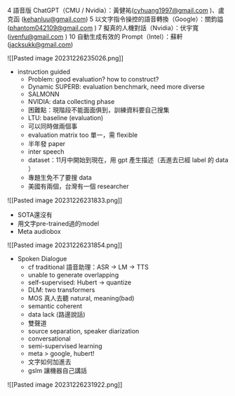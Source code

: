 4 語音版 ChatGPT（CMU / Nvidia）：黃健祐(cyhuang1997@gmail.com )、盧克函 (kehanluu@gmail.com)
5 以文字指令操控的語音轉換（Google）：關鈞謚 (phantom042109@gmail.com )
7 擬真的人機對話（Nvidia）：伏宇寬 (ivenfu@gmail.com )
10 自動生成有效的 Prompt（Intel）：蘇軒 (jacksukk@gmail.com)

![[Pasted image 20231226235026.png]]

* instruction guided
	* Problem: good evaluation? how to construct?
	* Dynamic SUPERB: evaluation benchmark, need more diverse 
	* SALMONN
	* NVIDIA: data collecting phase
	* 困難點：現階段不能面面俱到，訓練資料要自己搜集
	* LTU: baseline (evaluation)
	* 可以同時做兩個事
	* evaluation matrix too 單一，需 flexible
	* 半年發 paper
	* inter speech
	* dataset：11月中開始到現在，用 gpt 產生描述（丟進去已經 label 的 data ）
	* 專題生免不了要搜 data
	* 美國有兩個，台灣有一個 researcher

![[Pasted image 20231226231833.png]]

* SOTA還沒有
* 用文字pre-trained過的model
* Meta audiobox

![[Pasted image 20231226231854.png]]

* Spoken Dialogue
	* cf traditional 語音助理：ASR -> LM -> TTS
	* unable to generate overlapping 
	* self-supervised: Hubert -> quantize
	* DLM: two transformers
	* MOS 真人去聽 natural, meaning(bad)
	* semantic coherent
	* data lack (路邊說話)
	* 雙聲道
	* source separation, speaker diarization
	* conversational 
	* semi-supervised learning
	* meta > google, hubert!
	* 文字如何加進去
	* gslm 讓機器自己講話

![[Pasted image 20231226231922.png]]